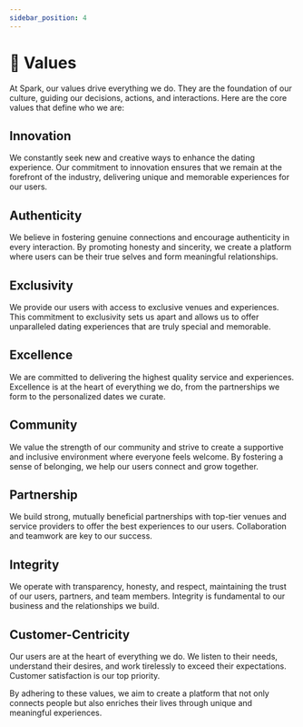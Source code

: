 ```yaml
---
sidebar_position: 4
---
```


# 🎯 Values

At Spark, our values drive everything we do. They are the foundation of our culture, guiding our decisions, actions, and interactions. Here are the core values that define who we are:

## Innovation

We constantly seek new and creative ways to enhance the dating experience. Our commitment to innovation ensures that we remain at the forefront of the industry, delivering unique and memorable experiences for our users.

## Authenticity

We believe in fostering genuine connections and encourage authenticity in every interaction. By promoting honesty and sincerity, we create a platform where users can be their true selves and form meaningful relationships.

## Exclusivity

We provide our users with access to exclusive venues and experiences. This commitment to exclusivity sets us apart and allows us to offer unparalleled dating experiences that are truly special and memorable.

## Excellence

We are committed to delivering the highest quality service and experiences. Excellence is at the heart of everything we do, from the partnerships we form to the personalized dates we curate.

## Community

We value the strength of our community and strive to create a supportive and inclusive environment where everyone feels welcome. By fostering a sense of belonging, we help our users connect and grow together.

## Partnership

We build strong, mutually beneficial partnerships with top-tier venues and service providers to offer the best experiences to our users. Collaboration and teamwork are key to our success.

## Integrity

We operate with transparency, honesty, and respect, maintaining the trust of our users, partners, and team members. Integrity is fundamental to our business and the relationships we build.

## Customer-Centricity

Our users are at the heart of everything we do. We listen to their needs, understand their desires, and work tirelessly to exceed their expectations. Customer satisfaction is our top priority.

By adhering to these values, we aim to create a platform that not only connects people but also enriches their lives through unique and meaningful experiences.